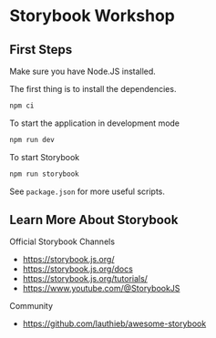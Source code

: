 # Storybook Workshop

## First Steps

Make sure you have Node.JS installed.

The first thing is to install the dependencies.

```sh
npm ci
```

To start the application in development mode

```sh
npm run dev
```

To start Storybook

```sh
npm run storybook
```

See `package.json` for more useful scripts.

## Learn More About Storybook

Official Storybook Channels
  - https://storybook.js.org/
  - https://storybook.js.org/docs
  - https://storybook.js.org/tutorials/
  - https://www.youtube.com/@StorybookJS

Community
  - https://github.com/lauthieb/awesome-storybook
